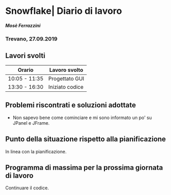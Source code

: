 

# Snowflake| Diario di lavoro
##### Mosè Ferrazzini
### Trevano, 27.09.2019

## Lavori svolti


|Orario        |Lavoro svolto                 |
|--------------|------------------------------|
|10:05 - 11:35 |Progettato GUI                |
|13:30 - 16:30 |Iniziato codice               |

##  Problemi riscontrati e soluzioni adottate
- Non sapevo bene come cominciare e mi sono
informato un po' su JPanel e JFrame.

##  Punto della situazione rispetto alla pianificazione
In linea con la pianificazione.

## Programma di massima per la prossima giornata di lavoro
Continuare il codice.
